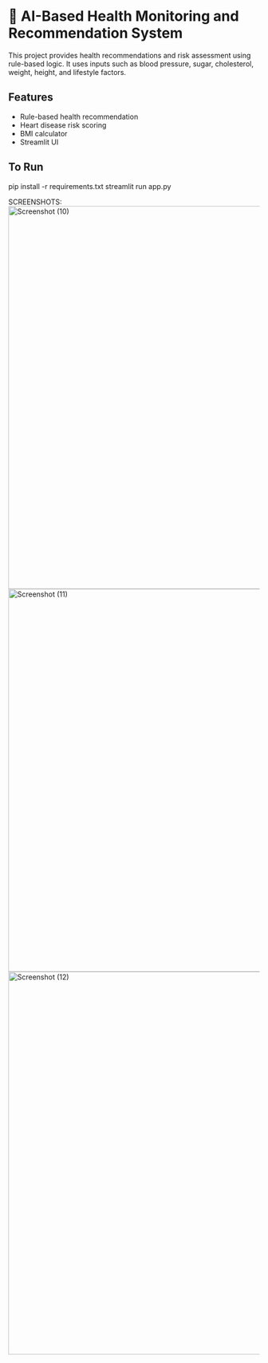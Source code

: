 # 🧠 AI-Based Health Monitoring and Recommendation System

This project provides health recommendations and risk assessment using rule-based logic. It uses inputs such as blood pressure, sugar, cholesterol, weight, height, and lifestyle factors.

## Features

- Rule-based health recommendation
- Heart disease risk scoring
- BMI calculator
- Streamlit UI

## To Run

pip install -r requirements.txt
streamlit run app.py

SCREENSHOTS:
<img width="1366" height="768" alt="Screenshot (10)" src="https://github.com/user-attachments/assets/72d036dd-b55f-48ac-9dfb-b4d5f1082e49" />
<img width="1366" height="768" alt="Screenshot (11)" src="https://github.com/user-attachments/assets/45426c75-5402-4b4c-abf9-ab907f392902" />
<img width="1366" height="768" alt="Screenshot (12)" src="https://github.com/user-attachments/assets/b832ea90-3936-41fa-9b20-5c54a3bb5157" />

